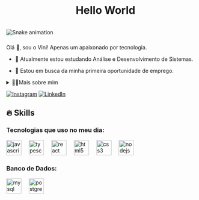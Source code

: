 <!--título-->
<div id="user-content-toc">
  <ul align="center">
    <summary><h1 style="display: inline-block">Hello World</h1></summary>
</div>

<img src="https://raw.githubusercontent.com/viniciusdesa1/viniciusdesa1/output/snake.svg" alt="Snake animation" />

###

<!-- Presentation -->
<p>
  Olá 👋, sou o Vini! Apenas um apaixonado por tecnologia.

  - 🌱 Atualmente estou estudando Análise e Desenvolvimento de Sistemas.

  - 🔭  Estou em busca da minha primeira oportunidade de emprego.
</p>

<!-- Dropdown -->
<details>
  <summary>👨‍💻Mais sobre mim</summary>

  - 💬 Sou um estudante de 21 anos do curso de Análise e Desenvolvimento de Sistemas, com grande paixão por tecnologia e seu impacto na sociedade. Resido no Brasil e, desde cedo, busco aprimorar minhas habilidades técnicas, especialmente em Javascript, Typescript, SQL e React. Atualmente, trabalho como Analista de Suporte Júnior, o que me permite aplicar na prática o conhecimento adquirido e contribuir para o avanço tecnológico.
</details>

<!-- Links -->
[![Instagram](https://img.shields.io/badge/Instagram-E4405F?style=for-the-badge&logo=instagram&logoColor=white)](https://www.instagram.com/viniciusdesa27/)
[![LinkedIn](https://img.shields.io/badge/LinkedIn-0077B5?style=for-the-badge&logo=linkedin&logoColor=white)](https://www.linkedin.com/in/viniciusdesamartins)


<!-- GIF -->


## 🔥 Skills
<!-- Skills: Programming Languages -->
  <div style="flex-basis: 48%;">
    <h3>Tecnologias que uso no meu dia:</h3>
    <div align="left">
  <img src="https://cdn.jsdelivr.net/gh/devicons/devicon/icons/javascript/javascript-original.svg" height="40" alt="javascript logo"  />
  <img width="12" />
  <img src="https://cdn.jsdelivr.net/gh/devicons/devicon/icons/typescript/typescript-original.svg" height="40" alt="typescript logo"  />
  <img width="12" />
  <img src="https://cdn.jsdelivr.net/gh/devicons/devicon/icons/react/react-original.svg" height="40" alt="react logo"  />
  <img width="12" />
  <img src="https://cdn.jsdelivr.net/gh/devicons/devicon/icons/html5/html5-original.svg" height="40" alt="html5 logo"  />
  <img width="12" />
  <img src="https://cdn.jsdelivr.net/gh/devicons/devicon/icons/css3/css3-original.svg" height="40" alt="css3 logo"  />
  <img width="12" />
  <img src="https://cdn.jsdelivr.net/gh/devicons/devicon/icons/nodejs/nodejs-original.svg" height="40" alt="nodejs logo"  />
</div>

<!-- Databases -->
<div style="flex-basis: 48%;">
    <h3>Banco de Dados:</h3>
    <div align="left">
<img src="https://cdn.jsdelivr.net/gh/devicons/devicon/icons/mysql/mysql-original.svg" height="40" alt="mysql logo"  />
<img width="12" />
<img src="https://cdn.jsdelivr.net/gh/devicons/devicon/icons/postgresql/postgresql-original.svg" height="40" alt="postgresql logo"  />
<img width="12" />









